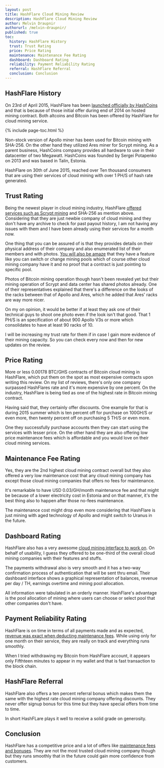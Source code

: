 ```yaml
---
layout: post
title: HashFlare Cloud Mining Review
description: HashFlare Cloud Mining Review
author: Melvin Draupnir
authorurl: /melvin-draupnir/
published: true
toc:
  history: HashFlare History
  trust: Trust Rating
  price: Price Rating
  maintenance: Maintenance Fee Rating
  dashboard: Dashboard Rating
  reliability: Payment Reliability Rating
  referral: HashFlare Referral
  conclusion: Conclusion
---
```


<h2 id="history">HashFlare History</h2>

<p>On 23rd of April 2015, HashFlare has been <a href="/us-customs-agents-are-now-compelling-mobile-passwords/">launched officially by HashCoins</a> and that is because of those initial offer during end of 2014 on hosted mining contract. Both altcoins and Bitcoin has been offered by HashFlare for cloud mining service. </p>

{% include page-toc.html %}

<p>Non-stock version of Apollo miner has been used for Bitcoin mining with SHA-256. On the other hand they utilized Ares miner for Scrypt mining. As a parent business, HashCoins company provides all hardware to use in their datacenter of two Megawatt. HashCoins was founded by Sergei Potapenko on 2013 and was based in Talin, Estonia.</p>

<p>HashFlare on 30th of June 2015, reached over Ten thousand consumers that are using their services of cloud mining with over 1 PH/S of hash rate generated.</p>

<h2 id="trust">Trust Rating</h2>

<p>Being the newest player in cloud mining industry, HashFlare <a href="/nigerian-central-bank-warned-bitcoin-users/">offered services such as Scrypt mining</a> and SHA-256 as mention above.  Considering that they are just newbie company of cloud mining and they don't have any archive to check for past payout history, I am not having any issues with them and I have been already using their services for a month now. </p>

<p>One thing that you can be assured of is that they provides details on their physical address of their company and also enumerated list of their members and with photos.  <a href="/march-13-not-11-deadline-of-btc-etf-by-sec/">You will also be amaze</a> that they have a feature like you can switch or change mining pools which of course other cloud mining company have it and no proof that a contract is just pointing to specific pool.</p>

<p>Photos of Bitcoin mining operation though hasn't been revealed yet but their mining operation of Scrypt and data center has shared photos already. One of their representatives explained that there's a difference on the looks of the racks between that of Apollo and Ares, which he added that Ares' racks are way more nicer. </p>

<p>On my on opinion, it would be better if at least they ask one of their technical guys to shoot one photo even if the look isn't that good. That 1 PH/S is an specification of about 900 Apollo V3s or more which consolidates to have at least 90 racks of 10. </p>

<p>I will be increasing my trust rate for them if in case I gain more evidence of their mining capacity. So you can check every now and then for new updates on the review.</p>

<h2 id="price">Price Rating</h2>

<p>More or less 0.00178 BTC/GHS contracts of Bitcoin cloud mining in HashFlare, which put them on the spot as most expensive contracts upon writing this review. On my list of reviews, there's only one company surpassed HashFlares rate and it's more expensive by one percent. On the industry, HashFlare is being tied as one of the highest rate in Bitcoin mining contract.</p>

<p>Having said that, they certainly offer discounts. One example for that is during 2015 summer which is ten percent off for purchase on 100GH/S  or even more, then twenty percent off on purchasing 5 TH/S or even more. </p>

<p>One they successfully purchase accounts then they can start using the services with lesser price. On the other hand they are also offering low price maintenance  fees which is affordable and you would love on their cloud mining services.</p>

<h2 id="maintenance">Maintenance Fee Rating</h2>

<p>Yes, they are the 2nd highest cloud mining contract overall but they also offered a very low maintenance cost that any cloud mining company has except those cloud mining companies that offers no fees for maintenance.  </p>

<p>It's remarkable to have USD 0.03/GH/month maintenance fee and that might be because of a lower electricity cost in Estonia and on that manner, it's the best thing also to happen after those no-fees maintenance. </p>

<p>The maintenance cost might drop even more considering that HashFlare is just mining with aged technology of Apollo and might switch to Uranus in the future. </p>

<h2 id="dashboard">Dashboard Rating</h2>

<p>HashFlare also has a very awesome <a href="/anxiety-of-chinese-miners-on-uasf/">cloud mining interface to work on</a>. On behalf of usability, I guess they offered to be one-third of the overall cloud mining companies with their features and stuffs. </p>

<p>The payments withdrawal also is very smooth and it has a two-way confirmation process of authentication that will be sent thru email. Their dashboard interface shows a graphical representation of balances, revenue per day / TH, earnings overtime and mining pool allocation. </p>

<p>All information were tabulated in an orderly manner. HashFlare's advantage  is the pool allocation of mining where users can choose or select pool that other companies don't have.</p>

<h2 id="reliability">Payment Reliability Rating</h2>

<p>HashFlare is on time in terms of all payments made and as expected, <a href="/the-price-of-counterparty-token-multiplies-by-2/">revenue was exact  when deducting maintenance fees</a>. While using only for one month on their service, they are really on track and everything runs smoothly. </p>

<p>When I tried withdrawing my Bitcoin from HashFlare account, it appears only Fifthteen minutes to appear in my wallet and that is fast transaction to the block chain.</p>

<h2 id="referral">HashFlare Referral</h2>

<p>HashFlare also offers a ten percent referral bonus which makes them the same with the highest rate cloud mining company offering discounts. They never offer signup bonus for this time but they have special offers from time to time. </p>

<p>In short HashFLare plays it well to receive a solid grade on generosity.</p>

<h2 id="conclusion">Conclusion</h2>

<p>HashFlare has a competitive price and a lot of offers like <a href="/dubai-to-host-a-new-world-blockchain-forum/">maintenance fees and bonuses</a>. They are not the most trusted cloud mining company though but they runs smoothly that in the future could gain more confidence from customers. </p>
